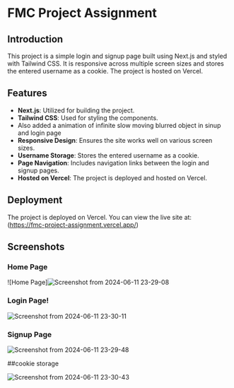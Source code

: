 # FMC Project Assignment

## Introduction

This project is a simple login and signup page built using Next.js and styled with Tailwind CSS. It is responsive across multiple screen sizes and stores the entered username as a cookie. The project is hosted on Vercel.

## Features

- **Next.js**: Utilized for building the project.
- **Tailwind CSS**: Used for styling the components.
- Also added a animation of infinite slow moving blurred object in sinup and login page
- **Responsive Design**: Ensures the site works well on various screen sizes.
- **Username Storage**: Stores the entered username as a cookie.
- **Page Navigation**: Includes navigation links between the login and signup pages.
- **Hosted on Vercel**: The project is deployed and hosted on Vercel.



## Deployment

The project is deployed on Vercel. You can view the live site at:
(https://fmc-project-assignment.vercel.app/)


## Screenshots

### Home Page
![Home Page]![Screenshot from 2024-06-11 23-29-08](https://github.com/KunalJoya008/fmc-project-assignment/assets/163138918/861cb4fe-71f6-4568-876a-04ffb2a067d1)


### Login Page!
![Screenshot from 2024-06-11 23-30-11](https://github.com/KunalJoya008/fmc-project-assignment/assets/163138918/a0fcdb5f-1805-4195-99cf-def1510b5d75)


### Signup Page

![Screenshot from 2024-06-11 23-29-48](https://github.com/KunalJoya008/fmc-project-assignment/assets/163138918/941e544d-09f4-4f6d-8dc0-85b694de2104)


##cookie storage

![Screenshot from 2024-06-11 23-30-43](https://github.com/KunalJoya008/fmc-project-assignment/assets/163138918/4cbf6393-b765-4500-80b7-c65f63a7493d)

